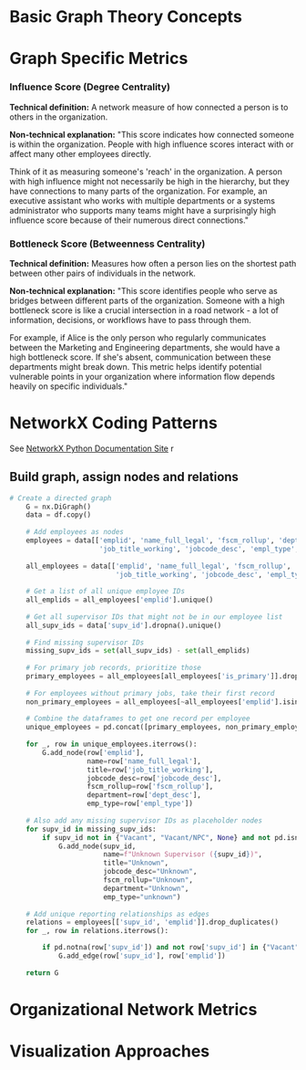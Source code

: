 # Basic Graph Theory Concepts


# Graph Specific Metrics
### Influence Score (Degree Centrality)

**Technical definition:** A network measure of how connected a person is to others in the organization.

**Non-technical explanation:** "This score indicates how connected someone is within the organization. People with high influence scores interact with or affect many other employees directly.

Think of it as measuring someone's 'reach' in the organization. A person with high influence might not necessarily be high in the hierarchy, but they have connections to many parts of the organization. For example, an executive assistant who works with multiple departments or a systems administrator who supports many teams might have a surprisingly high influence score because of their numerous direct connections."

### Bottleneck Score (Betweenness Centrality)

**Technical definition:** Measures how often a person lies on the shortest path between other pairs of individuals in the network.

**Non-technical explanation:** "This score identifies people who serve as bridges between different parts of the organization. Someone with a high bottleneck score is like a crucial intersection in a road network - a lot of information, decisions, or workflows have to pass through them.

For example, if Alice is the only person who regularly communicates between the Marketing and Engineering departments, she would have a high bottleneck score. If she's absent, communication between these departments might break down. This metric helps identify potential vulnerable points in your organization where information flow depends heavily on specific individuals."


# NetworkX Coding Patterns
See [NetworkX Python Documentation Site](https://networkx.org/documentation/stable/) r
## Build  graph, assign nodes and relations
```python 
# Create a directed graph
    G = nx.DiGraph()
    data = df.copy()
    
    # Add employees as nodes
    employees = data[['emplid', 'name_full_legal', 'fscm_rollup', 'dept_desc',
                      'job_title_working', 'jobcode_desc', 'empl_type', 'is_primary', 'supv_id']].drop_duplicates()
    
    all_employees = data[['emplid', 'name_full_legal', 'fscm_rollup', 'dept_desc',
                          'job_title_working', 'jobcode_desc', 'empl_type', 'is_primary', 'supv_id']].copy()
    
    # Get a list of all unique employee IDs
    all_emplids = all_employees['emplid'].unique()
    
    # Get all supervisor IDs that might not be in our employee list
    all_supv_ids = data['supv_id'].dropna().unique()
    
    # Find missing supervisor IDs
    missing_supv_ids = set(all_supv_ids) - set(all_emplids)
    
    # For primary job records, prioritize those
    primary_employees = all_employees[all_employees['is_primary']].drop_duplicates(subset=['emplid'])
    
    # For employees without primary jobs, take their first record
    non_primary_employees = all_employees[~all_employees['emplid'].isin(primary_employees['emplid'])].drop_duplicates(subset=['emplid'])
    
    # Combine the dataframes to get one record per employee
    unique_employees = pd.concat([primary_employees, non_primary_employees])
    
    for _, row in unique_employees.iterrows():
        G.add_node(row['emplid'],
                   name=row['name_full_legal'],
                   title=row['job_title_working'],
                   jobcode_desc=row['jobcode_desc'],
                   fscm_rollup=row['fscm_rollup'],
                   department=row['dept_desc'],
                   emp_type=row['empl_type'])
        
    # Also add any missing supervisor IDs as placeholder nodes
    for supv_id in missing_supv_ids:
        if supv_id not in {"Vacant", "Vacant/NPC", None} and not pd.isna(supv_id):
            G.add_node(supv_id,
                       name=f"Unknown Supervisor ({supv_id})",
                       title="Unknown",
                       jobcode_desc="Unknown",
                       fscm_rollup="Unknown",
                       department="Unknown",
                       emp_type="unknown")
        
    # Add unique reporting relationships as edges
    relations = employees[['supv_id', 'emplid']].drop_duplicates()
    for _, row in relations.iterrows():

        if pd.notna(row['supv_id']) and not row['supv_id'] in {"Vacant", "Vacant/NPC"}:
            G.add_edge(row['supv_id'], row['emplid'])
            
    return G
```
# Organizational Network Metrics
# Visualization Approaches